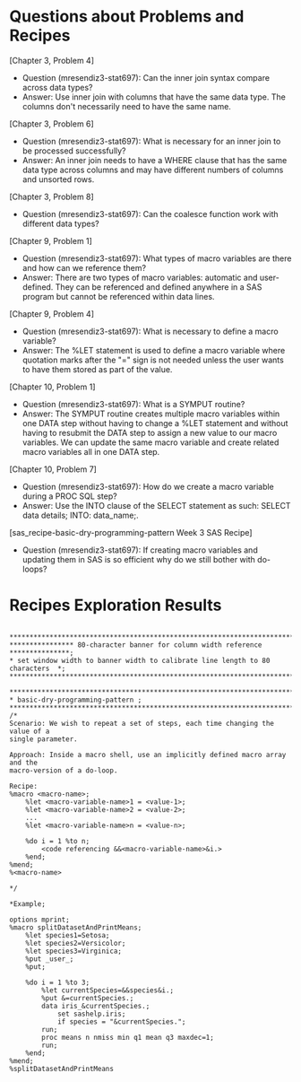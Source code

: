 
# Questions about Problems and Recipes

[Chapter 3, Problem 4]
* Question (mresendiz3-stat697): Can the inner join syntax compare across data types?
* Answer: Use inner join with columns that have the same data type. The columns don't necessarily need to have the same name. 


[Chapter 3, Problem 6]
* Question (mresendiz3-stat697): What is necessary for an inner join to be processed successfully?
* Answer: An inner join needs to have a WHERE clause that has the same data type across columns and may have different numbers of columns and unsorted rows. 


[Chapter 3, Problem 8]
* Question (mresendiz3-stat697): Can the coalesce function work with different data types? 


[Chapter 9, Problem 1]
* Question (mresendiz3-stat697): What types of macro variables are there and how can we reference them?
* Answer: There are two types of macro variables: automatic and user-defined. They can be referenced and defined anywhere in a SAS program but cannot be referenced within data lines. 


[Chapter 9, Problem 4]
* Question (mresendiz3-stat697): What is necessary to define a macro variable?
* Answer: The %LET statement is used to define a macro variable where quotation marks after the "=" sign is not needed unless the user wants to have them stored as part of the value. 


[Chapter 10, Problem 1]
* Question (mresendiz3-stat697): What is a SYMPUT routine?
* Answer: The SYMPUT routine creates multiple macro variables within one DATA step without having to change a %LET statement and without having to resubmit the DATA step to assign a new value to our macro variables. We can update the same macro variable and create related macro variables all in one DATA step. 


[Chapter 10, Problem 7]
* Question (mresendiz3-stat697): How do we create a macro variable during a PROC SQL step?
* Answer: Use the INTO clause of the SELECT statement as such:  SELECT  data details; INTO: data_name;.



[sas_recipe-basic-dry-programming-pattern Week 3 SAS Recipe]
* Question (mresendiz3-stat697): If creating macro variables and updating them in SAS is so efficient why do we still bother with do-loops?



# Recipes Exploration Results

```

*******************************************************************************;
**************** 80-character banner for column width reference ***************;
* set window width to banner width to calibrate line length to 80 characters  *;
*******************************************************************************;

*******************************************************************************;
* basic-dry-programming-pattern ;
*******************************************************************************;
/*
Scenario: We wish to repeat a set of steps, each time changing the value of a
single parameter.

Approach: Inside a macro shell, use an implicitly defined macro array and the
macro-version of a do-loop.

Recipe:
%macro <macro-name>;
    %let <macro-variable-name>1 = <value-1>;
    %let <macro-variable-name>2 = <value-2>;
    ...
    %let <macro-variable-name>n = <value-n>;

    %do i = 1 %to n;
        <code referencing &&<macro-variable-name>&i.>
    %end;
%mend;
%<macro-name>

*/

*Example;

options mprint; 
%macro splitDatasetAndPrintMeans;
	%let species1=Setosa;
	%let species2=Versicolor;
	%let species3=Virginica;
	%put _user_;
	%put;

	%do i = 1 %to 3; 
		%let currentSpecies=&&species&i.;
		%put &=currentSpecies.;
		data iris_&currentSpecies.;
			set sashelp.iris;
			if species = "&currentSpecies.";
		run;
		proc means n nmiss min q1 mean q3 maxdec=1;
		run;
	%end;
%mend;
%splitDatasetAndPrintMeans

```

